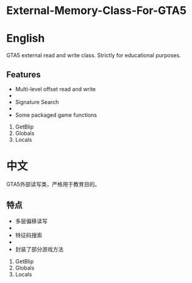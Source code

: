 # External-Memory-Class-For-GTA5

# English

GTA5 external read and write class. Strictly for educational purposes.

## Features

- Multi-level offset read and write
- 
- Signature Search
- 
- Some packaged game functions
1. GetBlip
2. Globals
3. Locals

# 中文

GTA5外部读写类，严格用于教育目的。

## 特点

- 多层偏移读写
- 
- 特征码搜索
- 
- 封装了部分游戏方法
1. GetBlip
2. Globals
3. Locals
